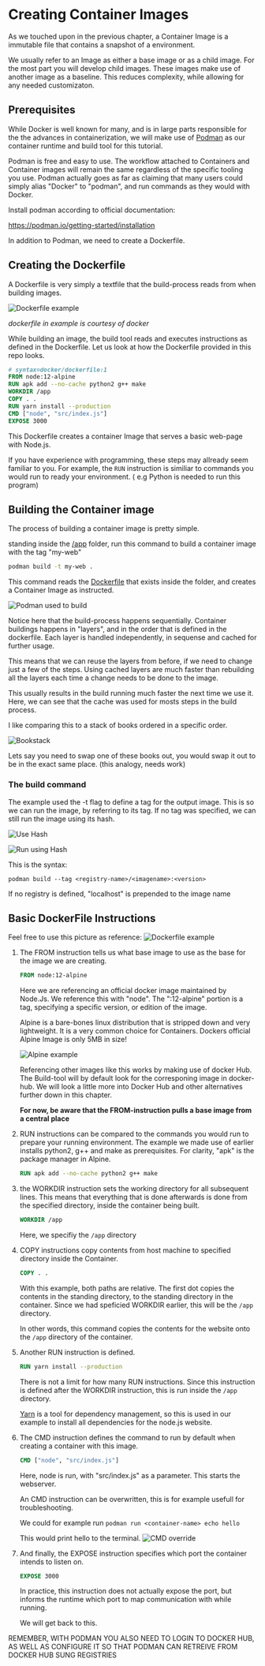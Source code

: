 # Creating Container Images

As we touched upon in the previous chapter, a Container Image is a immutable file that contains a snapshot of a environment.

We usually refer to an Image as either a base image or as a child image. For the most part you will develop child images. These images make use of another image as a baseline. This reduces complexity, while allowing for any needed customizaton.

## Prerequisites

While Docker is well known for many, and is in large parts responsible for the the advances in containerization, we will make use of  [Podman](https://docs.podman.io/en/latest/index.html) as our container runtime and build tool for this tutorial.

Podman is free and easy to use. The workflow attached to Containers and Container images will remain the same regardless of the specific tooling you use. Podman actually goes as far as claiming that many users could simply alias "Docker" to "podman", and run commands as they would with Docker.

Install podman according to official documentation:

<https://podman.io/getting-started/installation>

In addition to Podman, we need to create a Dockerfile.

## Creating the Dockerfile

A Dockerfile is very simply a textfile that the build-process reads from when building images.

![Dockerfile example](../../.attachments/dockerfile_example.png)

*dockerfile in example is courtesy of docker* 

While building an image, the build tool reads and executes instructions as defined in the Dockerfile. Let us look at how the Dockerfile provided in this repo looks.

```Dockerfile
# syntax=docker/dockerfile:1
FROM node:12-alpine
RUN apk add --no-cache python2 g++ make
WORKDIR /app
COPY . .
RUN yarn install --production
CMD ["node", "src/index.js"]
EXPOSE 3000
```

This Dockerfile creates a container Image that serves a basic web-page with Node.js.

If you have experience with programming, these steps may allready seem familiar to you. For example, the ```RUN``` instruction is similiar to commands you would run to ready your environment. ( e.g Python is needed to run this program)

## Building the Container image

The process of building a container image is pretty simple.

standing inside the [/app](app/) folder, run this command to build a container image with the tag "my-web"

```Bash
podman build -t my-web .
```

This command reads the [Dockerfile](app/Dockerfile) that exists inside the folder, and creates a Container Image as instructed.

![Podman used to build](../../.attachments/podmanbuild.png)

Notice here that the build-process happens sequentially.
Container buildings happens in "layers", and in the order that is defined in the dockerfile. Each layer is handled independently, in sequense and cached for further usage.

This means that we can reuse the layers from before, if we need to change just a few of the steps. Using cached layers are much faster than rebuilding all the layers each time a change needs to be done to the image.

This usually results in the build running much faster the next time we use it. Here, we can see that the cache  was used for mosts steps in the build process.

I like comparing this to a stack of books ordered in a specific order.

![Bookstack](../../.attachments/bookstack.jpg)

Lets say you need to swap one of these books out, you would swap it out to be in the exact same place. (this analogy, needs work)

### The build command

The example used the -t flag to define a tag for the output image. This is so we can run the image, by referring to its tag. If no tag was specified, we can still run the image using its hash.

![Use Hash](../../.attachments/use_hash.png)

![Run using Hash](../../.attachments/run_hash.png)

This is the syntax:

```
podman build --tag <registry-name>/<imagename>:<version> 
```

If no registry is defined, "localhost" is prepended to the image name
## Basic DockerFile Instructions

Feel free to use this picture as reference:
![Dockerfile example](../../.attachments/dockerfile_example.png)

1. The FROM instruction tells us what base image to use as the base for the image we are creating.

    ```DockerFile
    FROM node:12-alpine
    ```

    Here we are referencing an official docker image maintained by Node.Js. We reference this with "node". The ":12-alpine" portion is a tag, specifying a specific version, or edition of the image.

    Alpine is a bare-bones linux distribution that is stripped down and very lightweight. It is a very common choice for Containers.
    Dockers official Alpine Image is only 5MB in size!

    ![Alpine example](../../.attachments/alpine_docker.png)

    Referencing other images like this works by making use of  docker Hub.
    The Build-tool will by default look for the corresponing image in docker-hub. We will look a little more into Docker Hub and other alternatives further down in this chapter.

    __For now, be aware that the FROM-instruction pulls a base image from a central place__

2. RUN instructions can be compared to  the commands you would run to prepare your running environment. The example we made use of earlier installs python2, g++ and make as prerequisites. For clarity, "apk" is the package manager in Alpine.

    ```Dockerfile
    RUN apk add --no-cache python2 g++ make
    ```

3. the WORKDIR instruction sets the working directory for all subsequent lines. This means that everything that is done afterwards is done from the specified directory, inside the container being built.

   ```Dockerfile
   WORKDIR /app
   ```

    Here, we specifiy the ``` /app ``` directory

4. COPY instructions copy contents from host machine to specified directory inside the Container.

    ```Dockerfile
    COPY . .
    ```

    With this example, both paths are relative. The first dot copies the contents in the standing directory, to the standing directory in the container. Since we had speficied WORKDIR earlier, this will be the ```/app``` directory.

    In other words, this command copies the contents for the website onto the ```/app``` directory of the container.

5. Another RUN instruction is defined.

   ```Dockerfile
   RUN yarn install --production
   ```

   There is not a limit for how many RUN instructions. Since this instruction is defined after the WORKDIR instruction, this is run inside the ```/app``` directory.

   [Yarn](https://classic.yarnpkg.com/en/) is a tool for dependency management, so this is used in our example to install all dependencies for the node.js website.

6. The CMD instruction defines the command to run by default when creating a container with this image.

   ```Dockerfile
   CMD ["node", "src/index.js"]
   ```

   Here, node is run, with "src/index.js" as a parameter. This starts the webserver.

   An CMD instruction  can be overwritten, this is for example usefull for troubleshooting.

   We could for example run
   ```podman run <container-name> echo hello```

   This would print hello to the terminal.
   ![CMD override](../../.attachments/podman%20run%20echo.png)


7. And finally, the EXPOSE instruction specifies which port the container intends to listen on.

   ```Dockerfile
   EXPOSE 3000
   ```

    In practice, this instruction does not actually expose the port, but informs the runtime which port to map communication with while running.

    We will get back to this.



REMEMBER, WITH PODMAN YOU ALSO NEED TO LOGIN TO DOCKER HUB, AS WELL AS CONFIGURE IT SO THAT PODMAN CAN RETREIVE FROM DOCKER HUB SUNG REGISTRIES